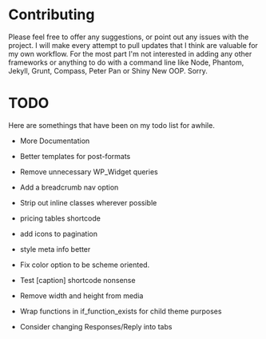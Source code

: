 # Contributing

Please feel free to offer any suggestions, or point out any issues with the project. I will make every attempt to pull updates that I think are valuable for my own workflow. For the most part I'm not interested in adding any other frameworks or anything to do with a command line like Node, Phantom, Jekyll, Grunt, Compass, Peter Pan or Shiny New OOP. Sorry.


# TODO
Here are somethings that have been on my todo list for awhile.

* More Documentation

* Better templates for post-formats

* Remove unnecessary WP_Widget queries

* Add a breadcrumb nav option

* Strip out inline classes wherever possible

* pricing tables shortcode

* add icons to pagination

* style meta info better

* Fix color option to be scheme oriented.

* Test [caption] shortcode nonsense

* Remove width and height from media

* Wrap functions in if_function_exists for child theme purposes

* Consider changing Responses/Reply into tabs